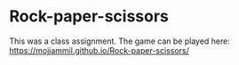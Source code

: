 # Rock-paper-scissors
This was a class assignment.
The game can be played here: https://mojjammil.github.io/Rock-paper-scissors/
